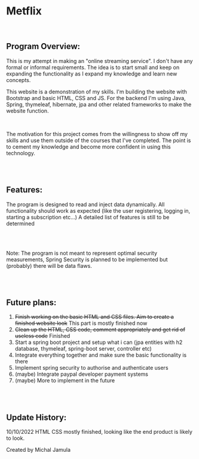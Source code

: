 # **Metflix**


<br>

## Program Overview:

This is my attempt in making an "online streaming service". I don't have any formal or informal requirements. The idea is to start small and keep on expanding the functionality as I expand my knowledge and learn new concepts.
<br>

This website is a demonstration of my skills. I'm building the website with Bootstrap and basic HTML, CSS and JS.
For the backend I'm using Java, Spring, thymeleaf, hibernate, jpa and other related frameworks to make the website function.

<br>

The motivation for this project comes from the willingness to show off my skills and use them outside of the courses that I've completed. The point is to cement my knowledge and become more confident in using this technology.


<br><br>

## Features:
The program is designed to read and inject data dynamically. All functionality should work as expected (like the user registering, logging in, starting a subscription etc...)
A detailed list of features is still to be determined

<br><br>

Note: The program is not meant to represent optimal security measurements, Spring Security is planned to be implemented but (probably) there will be data flaws. 

<br><br>

## Future plans:
1. ~~Finish working on the basic HTML and CSS files. Aim to create a finished website look~~ This part is mostly finished now
2. ~~Clean up the HTML, CSS code, comment appropriately and get rid of useless code~~ Finished
3. Start a spring boot project and setup what i can (jpa entities with h2 database, thymeleaf, spring-boot server, controller etc)
4. Integrate everything together and make sure the basic functionality is there
5. Implement spring security to authorise and authenticate users
6. (maybe) Integrate paypal developer payment systems
7. (maybe) More to implement in the future 


<br><br>


## Update History:
10/10/2022 HTML CSS mostly finished, looking like the end product is likely to look.




Created by Michal Jamula